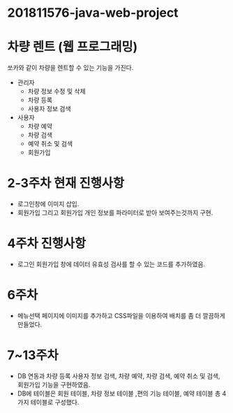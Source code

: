 # 201811576-java-web-project
# 차량 렌트 (웹 프로그래밍) 

쏘카와 같이 차량을 렌트할 수 있는 기능을 가진다.

* 관리자
  - 차량 정보 수정 및 삭제
  - 차량 등록 
  - 사용자 정보 검색
* 사용자
  - 차량 예약
  - 차량 검색
  - 예약 취소 및 검색
  - 회원가입

# 2-3주차 현재 진행사항
* 로그인창에 이미지 삽입.
* 회원가입 그리고 회원가입 개인 정보를 파라미터로 받아 보여주는것까지 구현.
 
 # 4주차 진행사항
 * 로그인 회원가입 창에 데이터 유효성 검사를 할 수 있는 코드를 추가하였음.

# 6주차
  * 메뉴선택 페이지에 이미지를 추가하고 CSS파일을 이용하여 배치를 좀 더 깔끔하게 만들었다.
# 7~13주차
  * DB 연동과 차량 등록 사용자 정보 검색, 차량 예약, 차량 검색, 예약 취소 및 검색, 회원가입 기능을 구현하였음.
  * DB에 테이블은 회원 테이블, 차량 정보 테이블 ,편의 기능 테이블, 예약 테이블 총 4가지 테이블로 구성했다. 
